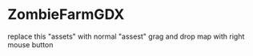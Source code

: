 # ZombieFarmGDX
replace this "assets" with normal "assest"
grag and drop map with right mouse button

